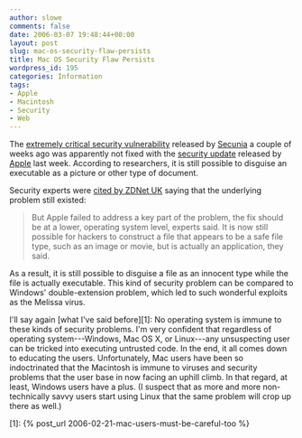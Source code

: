 ```yaml
---
author: slowe
comments: false
date: 2006-03-07 19:48:44+00:00
layout: post
slug: mac-os-security-flaw-persists
title: Mac OS Security Flaw Persists
wordpress_id: 195
categories: Information
tags:
- Apple
- Macintosh
- Security
- Web
---
```


The [extremely critical security vulnerability](http://secunia.com/advisories/18963) released by [Secunia](http://secunia.com/) a couple of weeks ago was apparently not fixed with the [security update](http://docs.info.apple.com/article.html?artnum=303382) released by [Apple](http://www.apple.com/) last week. According to researchers, it is still possible to disguise an executable as a picture or other type of document.

Security experts were [cited by ZDNet UK](http://news.zdnet.co.uk/software/mac/0,39020393,39256044,00.htm) saying that the underlying problem still existed:

>But Apple failed to address a key part of the problem, the fix should be at a lower, operating system level, experts said. It is now still possible for hackers to construct a file that appears to be a safe file type, such as an image or movie, but is actually an application, they said.

As a result, it is still possible to disguise a file as an innocent type while the file is actually executable. This kind of security problem can be compared to Windows' double-extension problem, which led to such wonderful exploits as the Melissa virus.

I'll say again [what I've said before][1]: No operating system is immune to these kinds of security problems. I'm very confident that regardless of operating system---Windows, Mac OS X, or Linux---any unsuspecting user can be tricked into executing untrusted code. In the end, it all comes down to educating the users. Unfortunately, Mac users have been so indoctrinated that the Macintosh is immune to viruses and security problems that the user base in now facing an uphill climb. In that regard, at least, Windows users have a plus. (I suspect that as more and more non-technically savvy users start using Linux that the same problem will crop up there as well.)

[1]: {% post_url 2006-02-21-mac-users-must-be-careful-too %}
